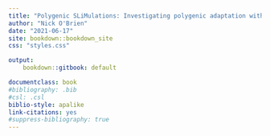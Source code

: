 ```yaml
---
title: "Polygenic SLiMulations: Investigating polygenic adaptation with SLiM 3."
author: "Nick O'Brien"
date: "2021-06-17"
site: bookdown::bookdown_site
css: "styles.css"

output:
    bookdown::gitbook: default

documentclass: book
#bibliography: .bib
#csl: .csl
biblio-style: apalike
link-citations: yes
#suppress-bibliography: true
---
```

